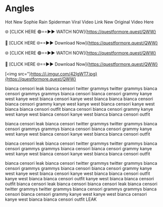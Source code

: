 # Angles
Hot New Sophie Rain Spiderman Viral Video Link New Original Video Here

🌐 [CLICK HERE 🟢==►► WATCH NOW]{https://questformore.quest/QWW}

🔴 [CLICK HERE 🌐==►► Download Now]{https://questformore.quest/QWW}

🌐 [CLICK HERE 🟢==►► WATCH NOW]{https://questformore.quest/QWW}

🔴 [CLICK HERE 🌐==►► Download Now]{https://questformore.quest/QWW}

[<img src="}https://i.imgur.com/42IgWT7.jpg}{https://questformore.quest/QWW}

bianca censori leak bianca censori twitter grammys twitter grammys bianca censori grammys grammys
bianca censori bianca censori grammy kanye west kanye west bianca censori kanye west bianca bianca 
bianca censori bianca censori grammy kanye west kanye west bianca censori kanye west bianca bianca censori outfit
bianca censori bianca censori grammy kanye west kanye west bianca censori kanye west bianca bianca censori outfit

bianca censori leak bianca censori twitter grammys twitter grammys bianca censori grammys grammys bianca censori bianca censori grammy kanye west kanye west bianca censori kanye west bianca bianca censori outfit

bianca censori leak bianca censori twitter grammys twitter grammys bianca censori grammys grammys bianca censori bianca censori grammy kanye west kanye west bianca censori kanye west bianca bianca censori outfit

bianca censori leak bianca censori twitter grammys twitter grammys bianca censori grammys grammys bianca censori bianca censori grammy kanye west kanye west bianca censori kanye west bianca bianca censori outfit
kanye west bianca bianca censori outfit
kanye west bianca bianca censori outfit  bianca censori leak bianca censori
bianca censori leak bianca censori twitter grammys twitter grammys bianca censori grammys grammys bianca censori bianca censori grammy kanye west kanye west bianca censori kanye west bianca bianca censori outfit LEAK
